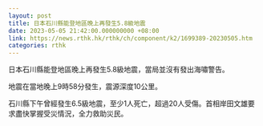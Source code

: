 ```yaml
---
layout: post
title: 日本石川縣能登地區晚上再發生5.8級地震
date: 2023-05-05 21:42:00.000000000 +08:00
link: https://news.rthk.hk/rthk/ch/component/k2/1699389-20230505.htm
categories: rthk
---
```


日本石川縣能登地區晚上再發生5.8級地震，當局並沒有發出海嘯警告。

地震在當地晚上9時58分發生，震源深度10公里。

石川縣下午曾經發生6.5級地震，至少1人死亡，超過20人受傷。首相岸田文雄要求盡快掌握受災情況，全力救助災民。
